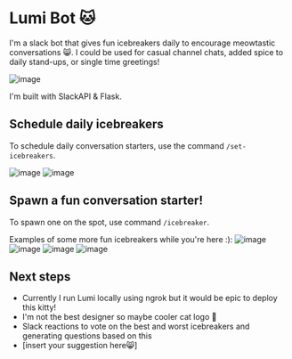 # Lumi Bot 🐱

I'm a slack bot that gives fun icebreakers daily to encourage meowtastic conversations :smile_cat:. I could be used for casual channel chats, added spice to daily stand-ups, or single time greetings! 

![image](https://user-images.githubusercontent.com/29788614/118055489-33a5df00-b356-11eb-868d-72be65a1e6a3.png)

I'm built with SlackAPI & Flask.

## Schedule daily icebreakers
To schedule daily conversation starters, use the command `/set-icebreakers`.

![image](https://user-images.githubusercontent.com/29788614/117940849-7f657380-b2d7-11eb-9a33-d9849356243e.png)
![image](https://user-images.githubusercontent.com/29788614/117941067-bb003d80-b2d7-11eb-873d-6d4382c02bf6.png)


## Spawn a fun conversation starter!
To spawn one on the spot, use command `/icebreaker`.

Examples of some more fun icebreakers while you're here :): 
![image](https://user-images.githubusercontent.com/29788614/117941224-e125dd80-b2d7-11eb-8411-d31ca1f0b647.png)
![image](https://user-images.githubusercontent.com/29788614/117941308-f995f800-b2d7-11eb-9838-99bf98fab60c.png)
![image](https://user-images.githubusercontent.com/29788614/117941361-04508d00-b2d8-11eb-87bc-13f81e7279cb.png)
![image](https://user-images.githubusercontent.com/29788614/117941460-1b8f7a80-b2d8-11eb-892a-736927cb8404.png)



## Next steps
- Currently I run Lumi locally using ngrok but it would be epic to deploy this kitty!
- I'm not the best designer so maybe cooler cat logo 🤤
- Slack reactions to vote on the best and worst icebreakers and generating questions based on this
- [insert your suggestion here:smile_cat:]
